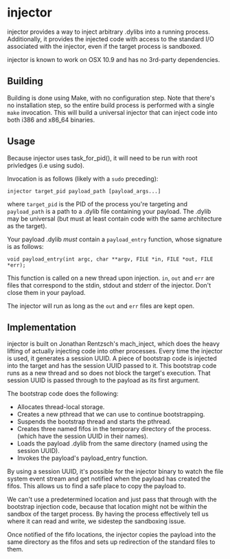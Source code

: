 injector
========

injector provides a way to inject arbitrary .dylibs into a running process.
Additionally, it provides the injected code with access to the standard I/O
associated with the injector, even if the target process is sandboxed.

injector is known to work on OSX 10.9 and has no 3rd-party dependencies.

Building
--------

Building is done using Make, with no configuration step. Note that there's no
installation step, so the entire build process is performed with a single 
`make` invocation. This will build a universal injector that can inject code
into both i386 and x86_64 binaries.

Usage
-----

Because injector uses task_for_pid(), it will need to be run with root
privledges (i.e using sudo).

Invocation is as follows (likely with a `sudo` preceding):

    injector target_pid payload_path [payload_args...]

where `target_pid` is the PID of the process you're targeting and 
`payload_path` is a path to a .dylib file containing your payload. The .dylib
may be universal (but must at least contain code with the same architecture
as the target).

Your payload .dylib *must* contain a `payload_entry` function, whose signature
is as follows:

    void payload_entry(int argc, char **argv, FILE *in, FILE *out, FILE *err);

This function is called on a new thread upon injection. `in`, `out` and `err`
are files that correspond to the stdin, stdout and stderr of the injector.
Don't close them in your payload.

The injector will run as long as the `out` and `err` files are kept open.

Implementation
--------------

injector is built on Jonathan Rentzsch's mach_inject, which does the heavy
lifting of actually injecting code into other processes. Every time the
injector is used, it generates a session UUID. A piece of bootstrap code
is injected into the target and has the session UUID passed to it. This
bootstrap code runs as a new thread and so does not block the target's
execution. That session UUID is passed through to the payload as its first
argument.

The bootstrap code does the following:

- Allocates thread-local storage.
- Creates a new pthread that we can use to continue bootstrapping.
- Suspends the bootstrap thread and starts the pthread.
- Creates three named fifos in the temporary directory of the process.
  (which have the session UUID in their names).
- Loads the payload .dylib from the same directory (named using the
  session UUID).
- Invokes the payload's payload_entry function.

By using a session UUID, it's possible for the injector binary to watch the
file system event stream and get notified when the payload has created the
fifos. This allows us to find a safe place to copy the payload to.

We can't use a predetermined location and just pass that through with the 
bootstrap injection code, because that location might not be within the
sandbox of the target process. By having the process effectively tell us 
where it can read and write, we sidestep the sandboxing issue.

Once notified of the fifo locations, the injector copies the payload into
the same directory as the fifos and sets up redirection of the standard files
to them.
